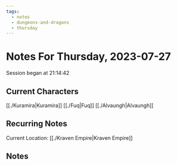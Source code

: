```yaml
---
tags:
  - notes
  - dungeons-and-dragons
  - thursday
---
```


# Notes For Thursday, 2023-07-27
Session began at 21:14:42
## Current Characters
[[./Kuramira|Kuramira]]
[[./Fuq|Fuq]]
[[./Alvaungh|Alvaungh]]
## Recurring Notes
Current Location: [[./Kraven Empire|Kraven Empire]]
## Notes

